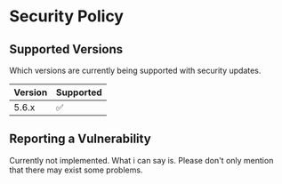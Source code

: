 # Security Policy

## Supported Versions

Which versions are
currently being supported with security updates.

| Version | Supported          |
| ------- | ------------------ |
| 5.6.x   | :white_check_mark: |

## Reporting a Vulnerability

Currently not implemented. What i can say is. Please don't only mention that there may exist some problems.
